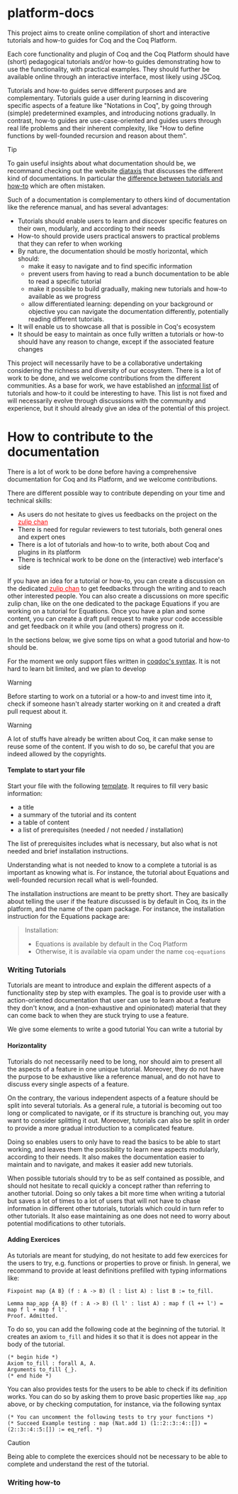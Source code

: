# platform-docs

This project aims to create online compilation of short and interactive tutorials and how-to guides for Coq and the Coq Platform.

Each core functionality and plugin of Coq and the Coq Platform should have (short) pedagogical tutorials and/or how-to guides demonstrating how to use the functionality, with practical examples.
They should further be available online through an interactive interface, most likely using JSCoq.

Tutorials and how-to guides serve different purposes and are complementary.
Tutorials guide a user during learning in discovering specific aspects of a feature like "Notations in Coq", by going through (simple) predetermined examples, and introducing notions gradually.
In contrast, how-to guides are use-case-oriented and guides users through real life problems and their inherent complexity, like "How to define functions by well-founded recursion and reason about them".

> [!TIP]
> To gain useful insights about what documentation should be, we recommand
> checking out the website [diataxis](https://diataxis.fr/) that discusses the
> different kind of documentations.
> In particular the [difference between tutorials and how-to](https://diataxis.fr/tutorials-how-to/)
> which are often mistaken.

Such of a documentation is complementary to others kind of documentation like the reference manual, and has several advantages:

- Tutorials should enable users to learn and discover specific features on their own, modularly, and according to their needs
- How-to should provide users practical answers to practical problems that they can refer to when working
- By nature, the documentation should be mostly horizontal, which should:
  - make it easy to navigate and to find specific information
  - prevent users from having to read a bunch documentation to be able to read a specific tutorial
  - make it possible to build gradually, making new tutorials and how-to available as we progress
  - allow differentiated learning: depending on your background or objective you can navigate the documentation differently, potentially reading different tutorials.
- It will enable us to showcase all that is possible in Coq's ecosystem
- It should be easy to maintain as once fully written a tutorials or how-to should have any reason to change, except if the associated feature changes

This project will necessarily have to be a collaborative undertaking considering the richness and diversity of our ecosystem.
There is a lot of work to be done, and we welcome contributions from the different communities.
As a base for work, we have established an [informal list](https://github.com/Zimmi48/platform-docs/blob/main/draft_structure_doc.md) of tutorials and how-to it could be interesting to have.
This list is not fixed and will necessarily evolve through discussions with the community and experience, but it should already give an idea of the potential of this project.




# How to contribute to the documentation

There is a lot of work to be done before having a comprehensive documentation for Coq and its Platform, and we welcome contributions.

There are different possible way to contribute depending on your time and technical skills:
- As users do not hesitate to gives us feedbacks on the project on the <span style="color:red"><u>zulip chan</u></span>
- There is need for regular reviewers to test tutorials, both general ones and expert ones
- There is a lot of tutorials and how-to to write, both about Coq and plugins in its platform
- There is technical work to be done on the (interactive) web interface's side

If you have an idea for a tutorial or how-to, you can create a discussion on the dedicated <span style="color:red"><u>zulip chan</u></span> to
get feedbacks through the writing and to reach other interested people.
You can also create a discussions on more specific zulip chan, like on the one dedicated to the package Equations if you are working on a tutorial for Equations.
Once you have a plan and some content, you can create a draft pull request to make your code accessible and get feedback on it while you (and others) progress on it.

In the sections below, we give some tips on what a good tutorial and how-to should be.

For the moment we only support files written in [coqdoc's syntax](https://coq.inria.fr/doc/V8.19.0/refman/using/tools/coqdoc.html?highlight=coqdoc).
It is not hard to learn  bit limited, and we plan to develop


> [!WARNING]
> Before starting to work on a tutorial or a how-to and invest time into it, check if someone hasn't already starter working on it and created a draft pull request about it.

> [!WARNING]
> A lot of stuffs have already be written about Coq, it can make sense to reuse some of the content. If you wish to do so, be careful that you are indeed allowed by the copyrights.

#### Template to start your file
Start your file with the following [template](https://github.com/Zimmi48/platform-docs/blob/main/template.md).
It requires to fill very basic information:
  - a title
  - a summary of the tutorial and its content
  - a table of content
  - a list of prerequisites (needed / not needed / installation)

  The list of prerequisites includes what is necessary, but also what is
  not needed and brief installation instructions.

  Understanding what is not needed to know to a complete a tutorial is as
  important as knowing what is.
  For instance, the tutorial about Equations and well-founded recursion
  recall what is well-founded.

  The installation instructions are meant to be pretty short.
  They are basically about telling the user if the feature discussed is by
  default in Coq, its in the platform, and the name of the opam package.
  For instance, the installation instruction for the Equations package are:
  > Installation:
  > - Equations is available by default in the Coq Platform
  > - Otherwise, it is available via opam under the name `coq-equations`


### Writing Tutorials

Tutorials are meant to introduce and explain the different aspects of a functionality step by step with examples.
The goal is to provide user with a action-oriented documentation that user can use to learn about a feature they don't know, and a (non-exhaustive and opinionated) material that they can come back to when they are stuck trying to use a feature.

We give some elements to write a good tutorial
You can write a tutorial by

#### Horizontality

Tutorials do not necessarily need to be long, nor should aim to present
all the aspects of a feature in one unique tutorial.
Moreover, they do not have the purpose to be exhaustive like a reference
manual, and do not have to discuss every single aspects of a feature.

On the contrary, the various independent aspects of a feature should be split into several tutorials.
As a general rule, a tutorial is becoming out too long or complicated to navigate, or if its structure is branching out, you may want to consider splitting it out.
Moreover, tutorials can also be split in order to provide a more gradual introduction to a complicated feature.

Doing so enables users to only have to read the basics to be able to start working, and leaves them the possibility to learn new aspects modularly, according to their needs.
It also makes the documentation easier to maintain and to navigate, and makes it easier add new tutorials.

When possible tutorials should try to be as self contained as possible, and should not hesitate to recall quickly a concept rather than referring to another tutorial.
Doing so only takes a bit more time when writing a tutorial but saves a lot of times to a lot of users that will not have to chase information in different other tutorials, tutorials which could in turn refer to other tutorials.
It also ease maintaining as one does not need to worry about potential modifications to other tutorials.

#### Adding Exercices
As tutorials are meant for studying, do not hesitate to add few exercices for the users to try, e.g. functions or properties to prove or finish.
In general, we recommand to provide at least definitions prefilled with typing informations like:

```
Fixpoint map {A B} (f : A -> B) (l : list A) : list B := to_fill.

Lemma map_app {A B} (f : A -> B) (l l' : list A) : map f (l ++ l') = map f l + map f l'.
Proof. Admitted.
```

To do so, you can add the following code at the beginning of the tutorial.
It creates an axiom `to_fill` and hides it so that it is does not appear in the body of the tutorial.
```
(* begin hide *)
Axiom to_fill : forall A, A.
Arguments to_fill {_}.
(* end hide *)
```

You can also provides tests for the users to be able to check if its definition works.
You can do so by asking them to prove basic properties like `map_app` above, or by checking computation, for instance, via the following syntax
```
(* You can uncomment the following tests to try your functions *)
(* Succeed Example testing : map (Nat.add 1) (1::2::3::4::[]) = (2::3::4::5:[]) := eq_refl. *)
```

> [!CAUTION]
> Being able to complete the exercices should not be necessary to be able
> to complete and understand the rest of the tutorial.

### Writing how-to

